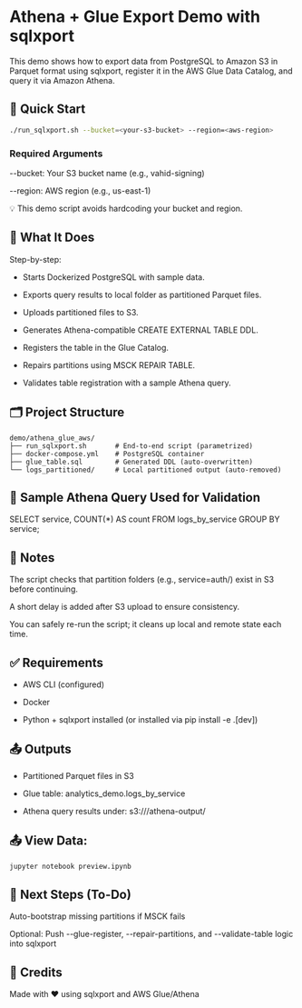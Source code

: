 # Athena + Glue Export Demo with sqlxport

This demo shows how to export data from PostgreSQL to Amazon S3 in Parquet format using sqlxport, register it in the AWS Glue Data Catalog, and query it via Amazon Athena.

## 🚀 Quick Start
```bash
./run_sqlxport.sh --bucket=<your-s3-bucket> --region=<aws-region>
```

### Required Arguments

--bucket: Your S3 bucket name (e.g., vahid-signing)

--region: AWS region (e.g., us-east-1)

💡 This demo script avoids hardcoding your bucket and region.

## 🔧 What It Does

Step-by-step:

- Starts Dockerized PostgreSQL with sample data.

- Exports query results to local folder as partitioned Parquet files.

- Uploads partitioned files to S3.

- Generates Athena-compatible CREATE EXTERNAL TABLE DDL.

- Registers the table in the Glue Catalog.

- Repairs partitions using MSCK REPAIR TABLE.

- Validates table registration with a sample Athena query.

## 🗂 Project Structure
```
demo/athena_glue_aws/
├── run_sqlxport.sh       # End-to-end script (parametrized)
├── docker-compose.yml    # PostgreSQL container
├── glue_table.sql        # Generated DDL (auto-overwritten)
└── logs_partitioned/     # Local partitioned output (auto-removed)
```
## 🧪 Sample Athena Query Used for Validation

SELECT service, COUNT(*) AS count FROM logs_by_service GROUP BY service;

## 📌 Notes

The script checks that partition folders (e.g., service=auth/) exist in S3 before continuing.

A short delay is added after S3 upload to ensure consistency.

You can safely re-run the script; it cleans up local and remote state each time.

## ✅ Requirements

- AWS CLI (configured)

- Docker

- Python + sqlxport installed (or installed via pip install -e .[dev])

## 📤 Outputs

- Partitioned Parquet files in S3

- Glue table: analytics_demo.logs_by_service

- Athena query results under: s3://<your-bucket>/athena-output/

## 📤 View Data:
```bash
jupyter notebook preview.ipynb
```


## 🧭 Next Steps (To-Do)

Auto-bootstrap missing partitions if MSCK fails

Optional: Push --glue-register, --repair-partitions, and --validate-table logic into sqlxport

## 🙌 Credits

Made with ❤️ using sqlxport and AWS Glue/Athena

